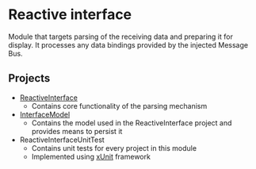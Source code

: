 # Reactive interface

Module that targets parsing of the receiving data and preparing it for display. It processes any data bindings provided by the injected Message Bus.

## Projects

- [ReactiveInterface](ReactiveInterface)
  - Contains core functionality of the parsing mechanism
- [InterfaceModel](InterfaceModel)
  - Contains the model used in the ReactiveInterface project and provides means to persist it
- ReactiveInterfaceUnitTest
  - Contains unit tests for every project in this module
  - Implemented using [xUnit](https://xunit.net) framework
